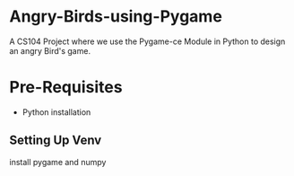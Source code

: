 # Angry-Birds-using-Pygame
A CS104 Project where we use the Pygame-ce Module in Python to design an angry Bird's game.

# Pre-Requisites

* Python installation

## Setting Up Venv

install pygame and numpy

